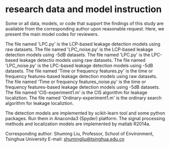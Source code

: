 # research data and model instruction
Some or all data, models, or code that support the findings of this study are available from the corresponding author upon reasonable request. Here, we present the main model codes for reviewers.

The file named 'LPC.py' is the LCP-based leakage detection models using raw datasets.
The file named 'LPC_noise.py' is the LCP-based leakage detection models using -5dB datasets.
The file named 'LPC.py' is the LPC-based leakage detectio models using raw datasets.
The file named 'LPC_noise.py' is the LPC-based leakage detection models using -5dB datasets.
The file named 'Time or frequency features.py' is the time or frequency features-based leakage detection models using raw datasets.
The file named 'Time or frequency features_noise.py' is the time or frequency features-based leakage detection models using -5dB datasets.
The file named 'CIS-experiment1.m' is the CIS algorithm for leakage localiztion. 
The file named 'Ordinary-experiment1.m' is the ordinary search algorithm for leakage localiztion. 

The detection models are implemented by scikit-learn tool and some python packages. Run them in Anaconda3 (Spyder) platform. The signal processing methods and localization models are implemented by matlab R2014a.

Corresponding author: Shuming Liu, 
Professor, School of Environment, Tsinghua University
E-mail: shumingliu@tsinghua.edu.cn
